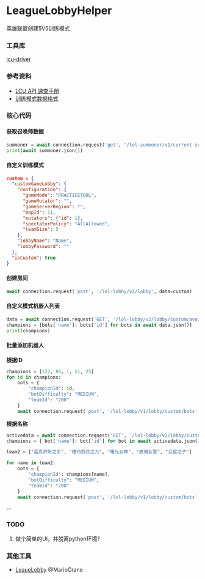 # LeagueLobbyHelper
英雄联盟创建5V5训练模式

### 工具库
[lcu-driver](https://github.com/sousa-andre/lcu-driver)


### 参考资料
- [LCU API 速查手册](https://lcu.vivide.re/#operation--lol-lobby-v2-lobby-get)
- [训练模式数据格式](https://riot-api-libraries.readthedocs.io/en/latest/lcu.html)


### 核心代码

#### 获取召唤师数据
```python
summoner = await connection.request('get', '/lol-summoner/v1/current-summoner')
print(await summoner.json())
```


####  自定义训练模式
```json
custom = {
  "customGameLobby": {
    "configuration": {
      "gameMode": "PRACTICETOOL", 
      "gameMutator": "", 
      "gameServerRegion": "", 
      "mapId": 11, 
      "mutators": {"id": 1}, 
      "spectatorPolicy": "AllAllowed", 
      "teamSize": 5
    },
    "lobbyName": "Name",
    "lobbyPassword": ""
  },
  "isCustom": true
}
```

#### 创建房间
```python
await connection.request('post', '/lol-lobby/v2/lobby', data=custom)
```


#### 自定义模式机器人列表
```python
data = await connection.request('GET', '/lol-lobby/v2/lobby/custom/available-bots')
champions = {bots['name']: bots['id'] for bots in await data.json()}
print(champions)
```


#### 批量添加机器人

**根据ID**
```python
champions = [122, 86, 1, 51, 25]
for id in champions:
	bots = {
		"championId": id,
		"botDifficulty": "MEDIUM",
		"teamId": "200"
	}
	await connection.request('post', '/lol-lobby/v1/lobby/custom/bots', data=bots)
```


**根据名称**
```python
activedata = await connection.request('GET', '/lol-lobby/v2/lobby/custom/available-bots')
champions = { bot['name']: bot['id'] for bot in await activedata.json() }

team2 = ["诺克萨斯之手", "德玛西亚之力", "曙光女神", "皮城女警", "众星之子"]

for name in team2:
	bots = {
		"championId": champions[name],
		"botDifficulty": "MEDIUM",
		"teamId": "200"
	}
	await connection.request('post', '/lol-lobby/v1/lobby/custom/bots', data=bots)
```

--

### TODO
1. 做个简单的UI，并脱离python环境?


### 其他工具
- [LeaueLobby](https://github.com/MarioCrane/LeaueLobby) @MarioCrane



